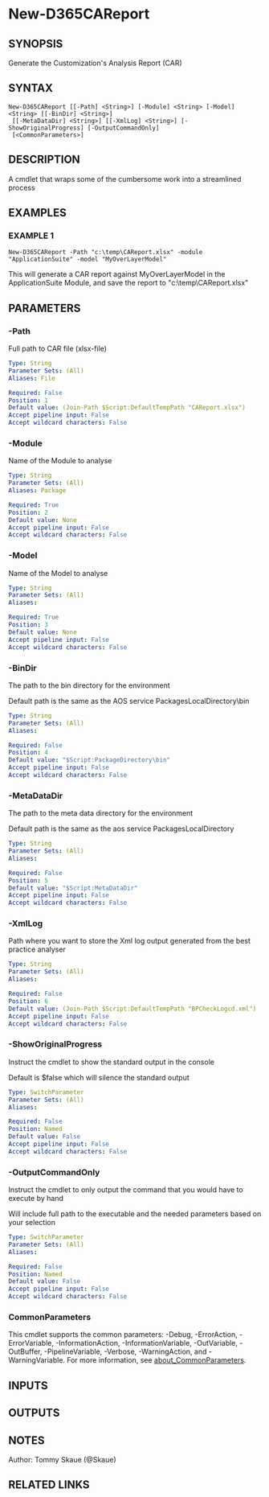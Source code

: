 ﻿---
external help file: d365fo.tools-help.xml
Module Name: d365fo.tools
online version:
schema: 2.0.0
---

# New-D365CAReport

## SYNOPSIS
Generate the Customization's Analysis Report (CAR)

## SYNTAX

```
New-D365CAReport [[-Path] <String>] [-Module] <String> [-Model] <String> [[-BinDir] <String>]
 [[-MetaDataDir] <String>] [[-XmlLog] <String>] [-ShowOriginalProgress] [-OutputCommandOnly]
 [<CommonParameters>]
```

## DESCRIPTION
A cmdlet that wraps some of the cumbersome work into a streamlined process

## EXAMPLES

### EXAMPLE 1
```
New-D365CAReport -Path "c:\temp\CAReport.xlsx" -module "ApplicationSuite" -model "MyOverLayerModel"
```

This will generate a CAR report against MyOverLayerModel in the ApplicationSuite Module, and save the report to "c:\temp\CAReport.xlsx"

## PARAMETERS

### -Path
Full path to CAR file (xlsx-file)

```yaml
Type: String
Parameter Sets: (All)
Aliases: File

Required: False
Position: 1
Default value: (Join-Path $Script:DefaultTempPath "CAReport.xlsx")
Accept pipeline input: False
Accept wildcard characters: False
```

### -Module
Name of the Module to analyse

```yaml
Type: String
Parameter Sets: (All)
Aliases: Package

Required: True
Position: 2
Default value: None
Accept pipeline input: False
Accept wildcard characters: False
```

### -Model
Name of the Model to analyse

```yaml
Type: String
Parameter Sets: (All)
Aliases:

Required: True
Position: 3
Default value: None
Accept pipeline input: False
Accept wildcard characters: False
```

### -BinDir
The path to the bin directory for the environment

Default path is the same as the AOS service PackagesLocalDirectory\bin

```yaml
Type: String
Parameter Sets: (All)
Aliases:

Required: False
Position: 4
Default value: "$Script:PackageDirectory\bin"
Accept pipeline input: False
Accept wildcard characters: False
```

### -MetaDataDir
The path to the meta data directory for the environment

Default path is the same as the aos service PackagesLocalDirectory

```yaml
Type: String
Parameter Sets: (All)
Aliases:

Required: False
Position: 5
Default value: "$Script:MetaDataDir"
Accept pipeline input: False
Accept wildcard characters: False
```

### -XmlLog
Path where you want to store the Xml log output generated from the best practice analyser

```yaml
Type: String
Parameter Sets: (All)
Aliases:

Required: False
Position: 6
Default value: (Join-Path $Script:DefaultTempPath "BPCheckLogcd.xml")
Accept pipeline input: False
Accept wildcard characters: False
```

### -ShowOriginalProgress
Instruct the cmdlet to show the standard output in the console

Default is $false which will silence the standard output

```yaml
Type: SwitchParameter
Parameter Sets: (All)
Aliases:

Required: False
Position: Named
Default value: False
Accept pipeline input: False
Accept wildcard characters: False
```

### -OutputCommandOnly
Instruct the cmdlet to only output the command that you would have to execute by hand

Will include full path to the executable and the needed parameters based on your selection

```yaml
Type: SwitchParameter
Parameter Sets: (All)
Aliases:

Required: False
Position: Named
Default value: False
Accept pipeline input: False
Accept wildcard characters: False
```

### CommonParameters
This cmdlet supports the common parameters: -Debug, -ErrorAction, -ErrorVariable, -InformationAction, -InformationVariable, -OutVariable, -OutBuffer, -PipelineVariable, -Verbose, -WarningAction, and -WarningVariable. For more information, see [about_CommonParameters](http://go.microsoft.com/fwlink/?LinkID=113216).

## INPUTS

## OUTPUTS

## NOTES
Author: Tommy Skaue (@Skaue)

## RELATED LINKS
